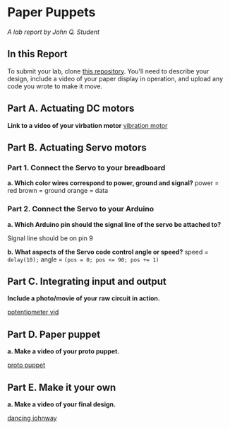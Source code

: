 # Paper Puppets

*A lab report by John Q. Student*

## In this Report

To submit your lab, clone [this repository](https://github.com/FAR-Lab/IDD-Fa18-Lab4). You'll need to describe your design, include a video of your paper display in operation, and upload any code you wrote to make it move.

## Part A. Actuating DC motors

**Link to a video of your virbation motor**
[vibration motor](https://www.youtube.com/watch?v=sDMqCUgr2Vo&feature=youtu.be)

## Part B. Actuating Servo motors

### Part 1. Connect the Servo to your breadboard

**a. Which color wires correspond to power, ground and signal?**
power = red
brown = ground
orange = data

### Part 2. Connect the Servo to your Arduino

**a. Which Arduino pin should the signal line of the servo be attached to?**

Signal line should be on pin 9

**b. What aspects of the Servo code control angle or speed?**
speed = `delay(10);`
angle = `(pos = 0; pos <= 90; pos += 1)`
## Part C. Integrating input and output

**Include a photo/movie of your raw circuit in action.**

[potentiometer vid](https://www.youtube.com/watch?v=SrcTVGGWtFI)

## Part D. Paper puppet

**a. Make a video of your proto puppet.**

[proto puppet](https://www.youtube.com/watch?v=1lt7yiOZavw)

## Part E. Make it your own

**a. Make a video of your final design.**

[dancing johnway](https://www.youtube.com/watch?v=oMHtbg5GcCc)
 
